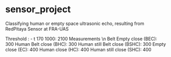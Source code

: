 # sensor_project
Classifying human or empty space ultrasonic echo, resulting from RedPitaya Sensor at FRA-UAS

Threshold : - t 170 1000: 2100 Measurements \n
Belt Empty close (BEC): 300
Human Belt close (BHC): 300
Human still Belt close (BSHC): 300
Empty close  (EC): 400 
Human close (HC): 400
Human still close (SHC): 400
